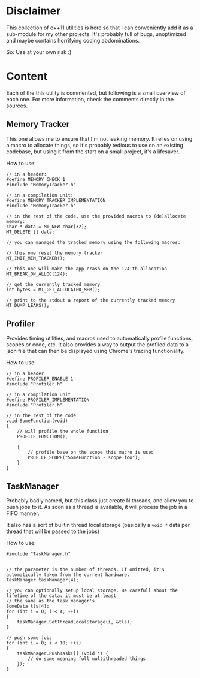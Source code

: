 Disclaimer
==========

This collection of c++11 utilities is here so that I can conveniently add it as a sub-module for my
other projects. It's probably full of bugs, unoptimized and maybe contains horrifying coding abdominations.

So: Use at your own risk :)

Content
=======

Each of the this utility is commented, but following is a small overview of each one. For more information,
check the comments directly in the sources.

Memory Tracker
--------------

This one allows me to ensure that I'm not leaking memory. It relies on using a macro to allocate things,
so it's probably tedious to use on an existing codebase, but using it from the start on a small project,
it's a lifesaver.

How to use:

```
// in a header:
#define MEMORY_CHECK 1
#include "MemoryTracker.h"

// in a compilation unit:
#define MEMORY_TRACKER_IMPLEMENTATION
#include "MemoryTracker.h"

// in the rest of the code, use the provided macros to (de)allocate memory:
char * data = MT_NEW char[32];
MT_DELETE [] data;

// you can managed the tracked memory using the following macros:

// this one reset the memory tracker
MT_INIT_MEM_TRACKER();

// this one will make the app crash on the 124'th allocation
MT_BREAK_ON_ALLOC(124);

// get the currently tracked memory
int bytes = MT_GET_ALLOCATED_MEM();

// print to the stdout a report of the currently tracked memory
MT_DUMP_LEAKS();
```

Profiler
--------

Provides timing utilities, and macros used to automatically profile functions, scopes or
code, etc. It also provides a way to output the profiled data to a json file that can then
be displayed using Chrome's tracing functionality.

How to use:

```
// in a header
#define PROFILER_ENABLE 1
#include "Profiler.h"

// in a compilation unit
#define PROFILER_IMPLEMENTATION
#include "Profiler.h"

// in the rest of the code
void SomeFunction(void)
{
	// will profile the whole function
	PROFILE_FUNCTION();

	{
		// profile base on the scope this macro is used
		PROFILE_SCOPE("SomeFunction - scope foo");
	}
}
```


TaskManager
-----------

Probably badly named, but this class just create N threads, and allow you to push jobs to it. As soon
as a thread is available, it will process the job in a FIFO manner.

It also has a sort of builtin thread local storage (basically a `void *` data per thread that will be
passed to the jobs)

How to use:

```
#include "TaskManager.h"


// the parameter is the number of threads. If omitted, it's automatically taken from the current hardware.
TaskManager taskManager(4);

// you can optionally setup local storage. Be carefull about the lifetime of the data: it must be at least
// the same as the task manager's.
SomeData tls[4];
for (int i = 0; i < 4; ++i)
{
	taskManager.SetThreadLocalStorage(i, &tls);
}

// push some jobs
for (int i = 0; i < 10; ++i)
{
	taskManager.PushTask([] (void *) {
		// do some meaning full multithreaded things
	});
}
```
